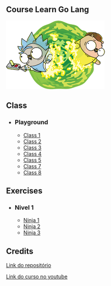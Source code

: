 ## Course Learn Go Lang

![](images.png)

## Class   

* ### Playground
  - [Class 1](Playground/01-aula.go)
  - [Class 2](Playground/02-aula.go)
  - [Class 3](Playground/03-aula.go)
  - [Class 4](Playground/04-aula.go)
  - [Class 5](Playground/05-aula.go)
  - [Class 7](Playground/07-aula.go)
  - [Class 8](Playground/08-aula.go)


## Exercises
* ### Nivel 1
  - [Ninja 1](Exercícios/01-Nivel/01-exercicio.go) 
  - [Ninja 2](Exercícios/0-Nivel/02-exercicio.go) 
  - [Ninja 3](Exercícios/0-Nivel/03-exercicio.go) 



## Credits
[Link do repositório](https://github.com/ellenkorbes/aprendago)

[Link do curso no youtube](https://www.youtube.com/playlist?list=PLCKpcjBB_VlBsxJ9IseNxFllf-UFEXOdg) 
